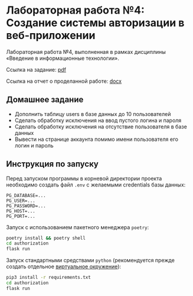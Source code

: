 # Лабораторная работа №4: Создание системы авторизации в веб-приложении

Лабораторная работа №4, выполненная в рамках дисциплины «Введение в информационные технологии».

Ссылка на задание: [pdf](appendix/task.pdf)

Ссылка на отчет о проделанной работе: [docx](appendix/report.docx)

## Домашнее задание

* Дополнить таблицу users в базе данных до 10 пользователей
* Сделать обработку исключения на ввод пустого логина и пароля
* Сделать обработку исключения на отсутствие пользователя в базе данных
* Вывести на странице аккаунта помимо имени пользователя его логин и пароль

## Инструкция по запуску

Перед запуском программы в корневой директории проекта необходимо создать файл `.env` с желаемыми credentials базы данных:

```
PG_DATABASE=...
PG_USER=...
PG_PASSWORD=...
PG_HOST=...
PG_PORT=...
```

Запуск с использованием пакетного менеджера `poetry`:

```bash
poetry install && poetry shell
cd authorization
flask run
```

Запуск стандартными средствами `python` (рекомендуется прежде создать отдельное [виртуальное окружение](https://docs.python.org/3/library/venv.html)):

```bash
pip3 install -r requirements.txt
cd authorization
flask run
```
